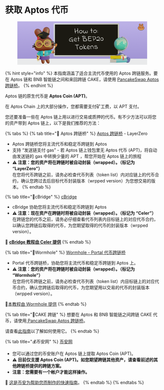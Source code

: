 # 获取 Aptos 代币

<figure><img src="../.gitbook/assets/how-to-get-bep20-tokens-header.png" alt=""><figcaption></figcaption></figure>

{% hint style="info" %}
本指南涵盖了适合主流代币使用的 Aptos 跨链服务。要在 Aptos 链和 BNB 智能链之间和来回跨链 CAKE，请使用 [PancakeSwap Aptos 跨链桥](https://bridge.pancakeswap.finance/stargate)。
{% endhint %}

Aptos 链的原生代币是 **Aptos Coin (APT)**。&#x20;

在 Aptos Chain 上的大部分操作，您都需要支付矿工费，以 APT 支付。

您还要准备一些在 Aptos 链上用以进行交易或质押的代币。有不少方法可以将您的资产带到 Aptos 链上，以下是我们推荐的方法：

{% tabs %}
{% tab title="🌉 Aptos 跨链桥" %}
[Aptos 跨链桥](https://theaptosbridge.com/bridge) - LayerZero

* Aptos 跨链桥您将主流代币和稳定币跨链到 Aptos&#x20;
* 支持 “发送链支付 gas” - 若 Aptos 链上钱包里无 Aptos 代币 (APT)，将自动由发送链的 gas 中转换少量的 APT ，帮您开始在 Aptos 链上的旅程
* **⚠️ 注意：您的资产将在跨链时被自动封装（wrapped）。（标记为 “LayerZero”）** \
  在您将代币跨链之前，请务必检查代币列表（token list）内对应链上的代币合约，确认您跨过去后目标代币封装版本（wrpped version）为您想交易的版本。
{% endtab %}

{% tab title="🌉cBridge" %}
[cBridge ](https://cbridge.celer.network/)

* cBridge 协助您将主流代币和稳定币跨链到 Aptos&#x20;
* **⚠️ 注意：现在资产在跨链时将被自动封装（wrapped）。（标记为 “Celer”）** \
  在跨链您的代币之前，请务必仔细查看代币列表内目标链上的对应代币合约，以确认您跨链后取得的代币，为您期望取得的代币的封装版本（wrpped version）。

**📖** [**cBridge 教程由 Celer 提供**](https://cbridge-docs.celer.network/tutorial/cross-chain-transfer)
{% endtab %}

{% tab title="🌉Wormhole" %}
[Wormhole - Portal 代币跨链桥 ](https://www.portalbridge.com/#/transfer)

* Portal 代币跨链桥，协助您将主流代币和稳定币跨链到 Aptos 上。&#x20;
* **⚠️ 注意：您的资产将在跨链时被自动封装（wrapped）。（标记为 “Wormhole”）** \
  在您将代币跨链之前，请务必检查代币列表（token list）内目标链上的对应代币合约，确认您跨链后取得的代币，为您期望用以交易的代币的封装版本（wrpped version）。

📖[本教程由 Wormhole 提供](https://docs.wormhole.com/wormhole/video-tutorial-how-to-use-portal)
{% endtab %}

{% tab title="🥞CAKE 跨链" %}
想要在 Aptos 和 BNB 智能链之间跨链 CAKE 代币，请使用[ PancakeSwap Aptos 跨链桥](https://bridge.pancakeswap.finance/aptos)。

请查看[此指南](<cake-kua-lian-zhi-nan (1).md>)以了解如何使用它。
{% endtab %}

{% tab title="💰币安网" %}
[币安网 ](https://www.binance.com/en/)

* 您可以通过您的币安账户在 Aptos 链上提取 Aptos Coin (APT)。&#x20;
* **⚠️ 目前仅支援 Aptos Coin (APT)。如您期望跨链其他资产，请查看前述的其他跨链桥提供的跨链方案。**
* **注意：您需要有一个帐户才能这样操作。**&#x20;

📖 [这是币安为帮助您而制作的快速指南](https://www.binance.com/zh-CN/support/faq/85a1c394ac1d489fb0bfac0ef2fceafd)。
{% endtab %}
{% endtabs %}
